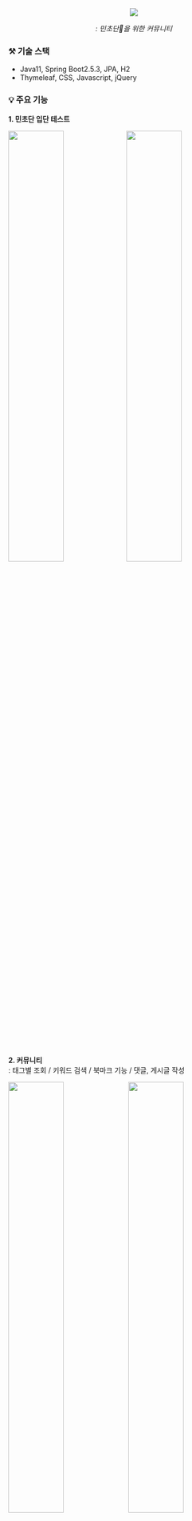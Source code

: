 <div align="center">
 <img src="https://capsule-render.vercel.app/api?type=waving&color=BDE4DC&text=MINTiZ&fontColor=817171"/> 
 
 <i> : 민초단🌿을 위한 커뮤니티 </i>
</div>

### ⚒️ 기술 스택
- Java11, Spring Boot2.5.3, JPA, H2
- Thymeleaf, CSS, Javascript, jQuery
### 💡 주요 기능
 **1. 민초단 입단 테스트**
 
 <img src="https://user-images.githubusercontent.com/50178026/142977897-e451e011-9f8d-429a-a93a-d0da29bd4b93.png" width="47%" height="47%"/><img src="https://user-images.githubusercontent.com/50178026/143773539-628215c0-7db0-4f37-aff0-9a30bfa8030f.png" width="47%" height="47%"/>
 

 **2. 커뮤니티**  
 : 태그별 조회 / 키워드 검색 / 북마크 기능 / 댓글, 게시글 작성
 
 <img src="https://user-images.githubusercontent.com/50178026/143772689-9e1efe4e-ac65-4f4c-b1cd-1217821acfe4.png" width="47%" height="47%"/> <img src="https://user-images.githubusercontent.com/50178026/143979801-1643fb45-d15e-4252-a7f2-86672a1766ce.png" width="47%" height="47%"/>


 **3. 프로필 조회**  
 : 회원정보, 민트데이 조회
 
<img src="https://user-images.githubusercontent.com/50178026/143768207-2dfe032b-89e3-4197-af49-7268b16515db.png" width="47%" height="47%"/><img src="https://user-images.githubusercontent.com/50178026/143773470-785dc095-e200-41cb-9237-fe892fb42f08.png" width="47%" height="47%"/>
